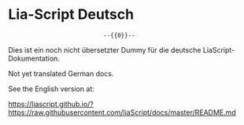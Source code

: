 <!--

author:   Andre Dietrich
email:    andre.dietrich@ovgu.de
version:  1.0.0
language: en_US
narrator: Deutsch Female

comment:  German dummy version.


translation: Deutsch  translation/German.md
translation: English  https://liascript.github.io/?https://raw.githubusercontent.com/liaScript/docs/master/README.md
translation: Français translation/French.md
translation: Русский  translation/Russian.md


-->

# Lia-Script **Deutsch**


                               --{{0}}--
Dies ist ein noch nicht übersetzter Dummy für die deutsche
LiaScript-Dokumentation.


Not yet translated German docs.

See the English version at:

https://liascript.github.io/?https://raw.githubusercontent.com/liaScript/docs/master/README.md
